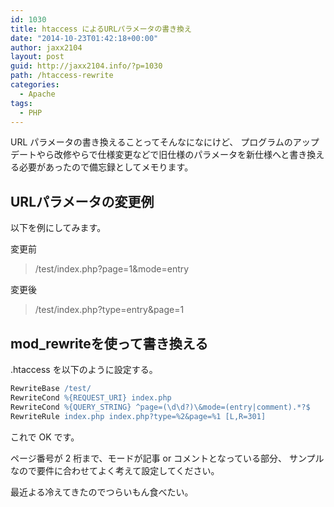 ```yaml
---
id: 1030
title: htaccess によるURLパラメータの書き換え
date: "2014-10-23T01:42:18+00:00"
author: jaxx2104
layout: post
guid: http://jaxx2104.info/?p=1030
path: /htaccess-rewrite
categories:
  - Apache
tags:
  - PHP
---
```

URL パラメータの書き換えることってそんなになにけど、
プログラムのアップデートやら改修やらで仕様変更などで旧仕様のパラメータを新仕様へと書き換える必要があったので備忘録としてメモります。

## URLパラメータの変更例

以下を例にしてみます。

変更前
> /test/index.php?page=1&mode=entry

変更後
> /test/index.php?type=entry&page=1



## mod_rewriteを使って書き換える

.htaccess を以下のように設定する。

```apache
RewriteBase /test/
RewriteCond %{REQUEST_URI} index.php
RewriteCond %{QUERY_STRING} ^page=(\d\d?)\&mode=(entry|comment).*?$
RewriteRule index.php index.php?type=%2&page=%1 [L,R=301]
```

これで OK です。

ページ番号が 2 桁まで、モードが記事 or コメントとなっている部分、
サンプルなので要件に合わせてよく考えて設定してください。

最近よる冷えてきたのでつらいもん食べたい。
